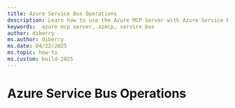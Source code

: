 ```yaml
---
title: Azure Service Bus Operations
description: Learn how to use the Azure MCP Server with Azure Service Bus.
keywords:  azure mcp server, azmcp, service bus
author: diberry
ms.author: diberry
ms.date: 04/22/2025
ms.topic: how-to
ms.custom: build-2025
---
```


# Azure Service Bus Operations